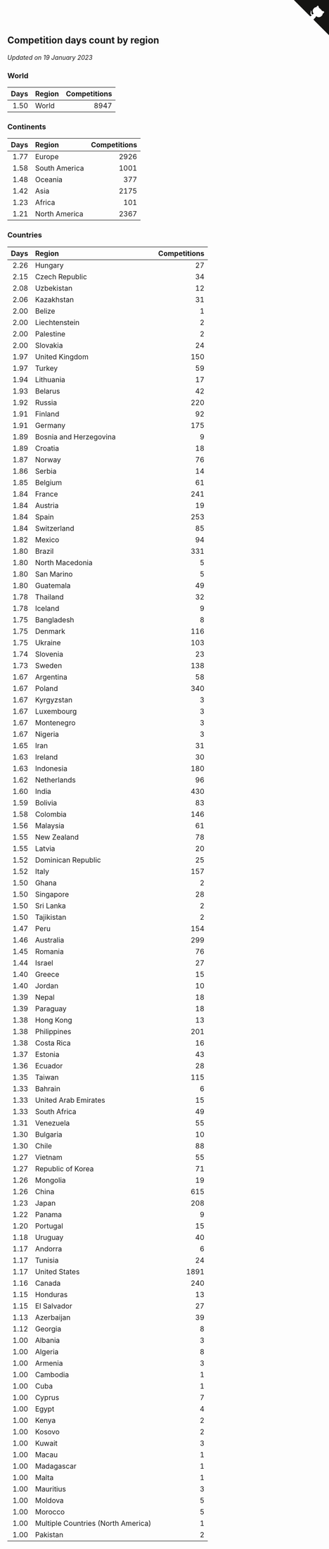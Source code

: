 ## Competition days count by region

*Updated on 19 January 2023*


### World

| Days | Region | Competitions |
| ---: | :--- | ---: |
| 1.50 | World | 8947 |

### Continents

| Days | Region | Competitions |
| ---: | :--- | ---: |
| 1.77 | Europe | 2926 |
| 1.58 | South America | 1001 |
| 1.48 | Oceania | 377 |
| 1.42 | Asia | 2175 |
| 1.23 | Africa | 101 |
| 1.21 | North America | 2367 |

### Countries

| Days | Region | Competitions |
| ---: | :--- | ---: |
| 2.26 | Hungary | 27 |
| 2.15 | Czech Republic | 34 |
| 2.08 | Uzbekistan | 12 |
| 2.06 | Kazakhstan | 31 |
| 2.00 | Belize | 1 |
| 2.00 | Liechtenstein | 2 |
| 2.00 | Palestine | 2 |
| 2.00 | Slovakia | 24 |
| 1.97 | United Kingdom | 150 |
| 1.97 | Turkey | 59 |
| 1.94 | Lithuania | 17 |
| 1.93 | Belarus | 42 |
| 1.92 | Russia | 220 |
| 1.91 | Finland | 92 |
| 1.91 | Germany | 175 |
| 1.89 | Bosnia and Herzegovina | 9 |
| 1.89 | Croatia | 18 |
| 1.87 | Norway | 76 |
| 1.86 | Serbia | 14 |
| 1.85 | Belgium | 61 |
| 1.84 | France | 241 |
| 1.84 | Austria | 19 |
| 1.84 | Spain | 253 |
| 1.84 | Switzerland | 85 |
| 1.82 | Mexico | 94 |
| 1.80 | Brazil | 331 |
| 1.80 | North Macedonia | 5 |
| 1.80 | San Marino | 5 |
| 1.80 | Guatemala | 49 |
| 1.78 | Thailand | 32 |
| 1.78 | Iceland | 9 |
| 1.75 | Bangladesh | 8 |
| 1.75 | Denmark | 116 |
| 1.75 | Ukraine | 103 |
| 1.74 | Slovenia | 23 |
| 1.73 | Sweden | 138 |
| 1.67 | Argentina | 58 |
| 1.67 | Poland | 340 |
| 1.67 | Kyrgyzstan | 3 |
| 1.67 | Luxembourg | 3 |
| 1.67 | Montenegro | 3 |
| 1.67 | Nigeria | 3 |
| 1.65 | Iran | 31 |
| 1.63 | Ireland | 30 |
| 1.63 | Indonesia | 180 |
| 1.62 | Netherlands | 96 |
| 1.60 | India | 430 |
| 1.59 | Bolivia | 83 |
| 1.58 | Colombia | 146 |
| 1.56 | Malaysia | 61 |
| 1.55 | New Zealand | 78 |
| 1.55 | Latvia | 20 |
| 1.52 | Dominican Republic | 25 |
| 1.52 | Italy | 157 |
| 1.50 | Ghana | 2 |
| 1.50 | Singapore | 28 |
| 1.50 | Sri Lanka | 2 |
| 1.50 | Tajikistan | 2 |
| 1.47 | Peru | 154 |
| 1.46 | Australia | 299 |
| 1.45 | Romania | 76 |
| 1.44 | Israel | 27 |
| 1.40 | Greece | 15 |
| 1.40 | Jordan | 10 |
| 1.39 | Nepal | 18 |
| 1.39 | Paraguay | 18 |
| 1.38 | Hong Kong | 13 |
| 1.38 | Philippines | 201 |
| 1.38 | Costa Rica | 16 |
| 1.37 | Estonia | 43 |
| 1.36 | Ecuador | 28 |
| 1.35 | Taiwan | 115 |
| 1.33 | Bahrain | 6 |
| 1.33 | United Arab Emirates | 15 |
| 1.33 | South Africa | 49 |
| 1.31 | Venezuela | 55 |
| 1.30 | Bulgaria | 10 |
| 1.30 | Chile | 88 |
| 1.27 | Vietnam | 55 |
| 1.27 | Republic of Korea | 71 |
| 1.26 | Mongolia | 19 |
| 1.26 | China | 615 |
| 1.23 | Japan | 208 |
| 1.22 | Panama | 9 |
| 1.20 | Portugal | 15 |
| 1.18 | Uruguay | 40 |
| 1.17 | Andorra | 6 |
| 1.17 | Tunisia | 24 |
| 1.17 | United States | 1891 |
| 1.16 | Canada | 240 |
| 1.15 | Honduras | 13 |
| 1.15 | El Salvador | 27 |
| 1.13 | Azerbaijan | 39 |
| 1.12 | Georgia | 8 |
| 1.00 | Albania | 3 |
| 1.00 | Algeria | 8 |
| 1.00 | Armenia | 3 |
| 1.00 | Cambodia | 1 |
| 1.00 | Cuba | 1 |
| 1.00 | Cyprus | 7 |
| 1.00 | Egypt | 4 |
| 1.00 | Kenya | 2 |
| 1.00 | Kosovo | 2 |
| 1.00 | Kuwait | 3 |
| 1.00 | Macau | 1 |
| 1.00 | Madagascar | 1 |
| 1.00 | Malta | 1 |
| 1.00 | Mauritius | 3 |
| 1.00 | Moldova | 5 |
| 1.00 | Morocco | 5 |
| 1.00 | Multiple Countries (North America) | 1 |
| 1.00 | Pakistan | 2 |


<a href="https://github.com/JustinTimeCuber/wca_statistics" class="github-corner" aria-label="View source on Github"><svg width="80" height="80" viewBox="0 0 250 250" style="fill:#151513; color:#fff; position: absolute; top: 0; border: 0; right: 0;" aria-hidden="true"><path d="M0,0 L115,115 L130,115 L142,142 L250,250 L250,0 Z"></path><path d="M128.3,109.0 C113.8,99.7 119.0,89.6 119.0,89.6 C122.0,82.7 120.5,78.6 120.5,78.6 C119.2,72.0 123.4,76.3 123.4,76.3 C127.3,80.9 125.5,87.3 125.5,87.3 C122.9,97.6 130.6,101.9 134.4,103.2" fill="currentColor" style="transform-origin: 130px 106px;" class="octo-arm"></path><path d="M115.0,115.0 C114.9,115.1 118.7,116.5 119.8,115.4 L133.7,101.6 C136.9,99.2 139.9,98.4 142.2,98.6 C133.8,88.0 127.5,74.4 143.8,58.0 C148.5,53.4 154.0,51.2 159.7,51.0 C160.3,49.4 163.2,43.6 171.4,40.1 C171.4,40.1 176.1,42.5 178.8,56.2 C183.1,58.6 187.2,61.8 190.9,65.4 C194.5,69.0 197.7,73.2 200.1,77.6 C213.8,80.2 216.3,84.9 216.3,84.9 C212.7,93.1 206.9,96.0 205.4,96.6 C205.1,102.4 203.0,107.8 198.3,112.5 C181.9,128.9 168.3,122.5 157.7,114.1 C157.9,116.9 156.7,120.9 152.7,124.9 L141.0,136.5 C139.8,137.7 141.6,141.9 141.8,141.8 Z" fill="currentColor" class="octo-body"></path></svg></a><style>.github-corner:hover .octo-arm{animation:octocat-wave 560ms ease-in-out}@keyframes octocat-wave{0%,100%{transform:rotate(0)}20%,60%{transform:rotate(-25deg)}40%,80%{transform:rotate(10deg)}}@media (max-width:500px){.github-corner:hover .octo-arm{animation:none}.github-corner .octo-arm{animation:octocat-wave 560ms ease-in-out}}</style>
